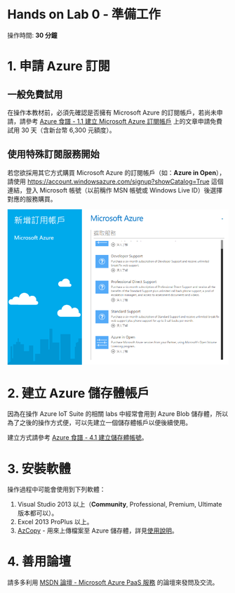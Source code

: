 # Hands on Lab 0 - 準備工作 #

操作時間: **30 分鐘**


# 1. 申請 Azure 訂閱 #

## 一般免費試用 ##

在操作本教材前，必須先確認是否擁有 Microsoft Azure 的訂閱帳戶，若尚未申請，請參考 [Azure 食譜 - 1.1 建立 Microsoft Azure 訂閱帳戶](http://book.azure-recipes.tw/chapter01/01_signup.html) 上的文章申請免費試用 30 天（含新台幣 6,300 元額度）。

## 使用特殊訂閱服務開始 ##

若您欲採用其它方式購買 Microsoft Azure 的訂閱帳戶（如：**Azure in Open**），請使用 https://account.windowsazure.com/signup?showCatalog=True 這個連結，登入 Microsoft 帳號（以前稱作 MSN 帳號或 Windows Live ID）後選擇對應的服務購買。

![購買 Microsoft Azure 訂閱](images/0-signup-microsoft-azure-subscription.png)

# 2. 建立 Azure 儲存體帳戶 #

因為在操作 Azure IoT Suite 的相關 labs 中經常會用到 Azure Blob 儲存體，所以為了之後的操作方式便，可以先建立一個儲存體帳戶以便後續使用。

建立方式請參考 [Azure 食譜 - 4.1 建立儲存體帳號](http://book.azure-recipes.tw/chapter04/01_create_storage_account.html)。


# 3. 安裝軟體 #

操作過程中可能會使用到下列軟體：

  1. Visual Studio 2013 以上（**Community**, Professional, Premium, Ultimate 版本都可以）。
  2. Excel 2013 ProPlus 以上。
  3. [AzCopy](http://aka.ms/downloadazcopy) - 用來上傳檔案至 Azure 儲存體，詳見[使用說明](http://aka.ms/azcopy)。


# 4. 善用論壇 #

請多多利用 [MSDN 論壇 - Microsoft Azure PaaS 服務](https://social.msdn.microsoft.com/Forums/zh-TW/home?forum=2199) 的論壇來發問及交流。